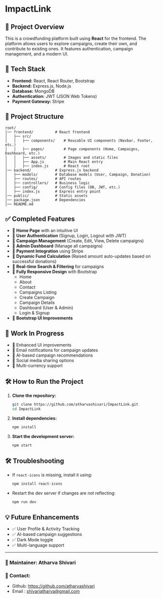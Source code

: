 # ImpactLink

## 📌 Project Overview

This is a crowdfunding platform built using **React** for the frontend. The platform allows users to explore campaigns, create their own, and contribute to existing ones. It features authentication, campaign management, and a modern UI.

## 🚀 Tech Stack

- **Frontend:** React, React Router, Bootstrap
- **Backend:** Express.js, Node.js
- **Database:** MongoDB
- **Authentication:** JWT (JSON Web Tokens)
- **Payment Gateway:** Stripe

## 📂 Project Structure

```
root/
│── frontend/          # React frontend
│   ├── src/
│   │   ├── components/    # Reusable UI components (Navbar, Footer, etc.)
│   │   ├── pages/         # Page components (Home, Campaigns, Dashboard, etc.)
│   │   ├── assets/        # Images and static files
│   │   ├── App.js         # Main React entry
│   │   ├── index.js       # React root
│── backend/           # Express.js backend
│   ├── models/        # Database models (User, Campaign, Donation)
│   ├── routes/        # API routes
│   ├── controllers/   # Business logic
│   ├── config/        # Config files (DB, JWT, etc.)
│   ├── index.js       # Express entry point
│── public/            # Static assets
│── package.json       # Dependencies
│── README.md
```

## ✅ Completed Features

- 📌 **Home Page** with an intuitive UI
- 📌 **User Authentication** (Signup, Login, Logout with JWT)
- 📌 **Campaign Management** (Create, Edit, View, Delete campaigns)
-  📌 **Admin Dashboard** (Manage all campaigns)
- 📌 **Payment Integration** using Stripe
-  📌 **Dynamic Fund Calculation** (Raised amount auto-updates based on successful donations)
- 📌 **Real-time Search & Filtering** for campaigns
- 📌 **Fully Responsive Design** with Bootstrap
  - Home
  - About
  - Contact
  - Campaigns Listing
  - Create Campaign
  - Campaign Details
  - Dashboard (User & Admin)
  - Login & Signup
- 📌 **Bootstrap UI Improvements**

## 🔄 Work In Progress

- 🔹 Enhanced UI improvements
- 🔹 Email notifications for campaign updates
- 🔹 AI-based campaign recommendations
- 🔹 Social media sharing options
- 🔹 Multi-currency support

## 🛠 How to Run the Project

1. **Clone the repository:**
   ```sh
   git clone https://github.com/atharvashivari/ImpactLink.git
   cd ImpactLink
   ```
2. **Install dependencies:**
   ```sh
   npm install
   ```
3. **Start the development server:**
   ```sh
   npm start
   ```

## 🛠 Troubleshooting

- If `react-icons` is missing, install it using:
  ```sh
  npm install react-icons
  ```
- Restart the dev server if changes are not reflecting:
  ```sh
  npm run dev
  ```

## 💡 Future Enhancements

- ✅ User Profile & Activity Tracking
- ✅ AI-based campaign suggestions
- ✅ Dark Mode toggle
- ✅ Multi-language support

---

### 📌 Maintainer: **Atharva Shivari**

### 💎 Contact:
-  Github: https://github.com/atharvashivari  
-  Email : shivariatharva@gmail.com

